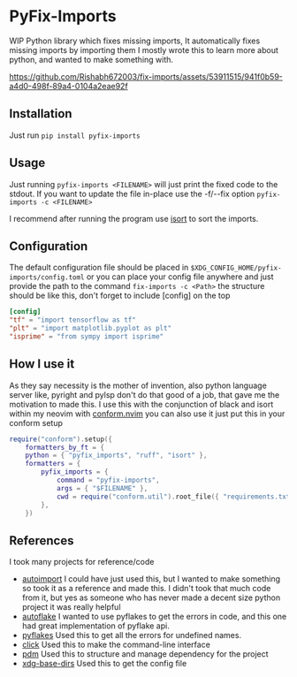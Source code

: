 # PyFix-Imports

WIP Python library which fixes missing imports, It automatically fixes missing imports by importing them
I mostly wrote this to learn more about python, and wanted to make something with.

https://github.com/Rishabh672003/fix-imports/assets/53911515/941f0b59-a4d0-498f-89a4-0104a2eae92f

## Installation

Just run `pip install pyfix-imports`

## Usage

Just running `pyfix-imports <FILENAME>` will just print the fixed code to the stdout.
If you want to update the file in-place use the -f/--fix option `pyfix-imports -c <FILENAME>`

I recommend after running the program use [isort](https://pycqa.github.io/isort/) to sort the imports.

## Configuration

The default configuration file should be placed in `$XDG_CONFIG_HOME/pyfix-imports/config.toml`
or you can place your config file anywhere and just provide the path to the command `fix-imports -c <Path>`
the structure should be like this, don't forget to include [config] on the top

```toml
[config]
"tf" = "import tensorflow as tf"
"plt" = "import matplotlib.pyplot as plt"
"isprime" = "from sympy import isprime"
```

## How I use it

As they say necessity is the mother of invention, also python language server like, pyright and pylsp don't do that good
of a job, that gave me the motivation to made this. I use this with the conjunction of black and isort within my neovim
with [conform.nvim](https://github.com/stevearc/conform.nvim) you can also use it just put this in your conform setup

```lua
require("conform").setup({
    formatters_by_ft = {
    python = { "pyfix_imports", "ruff", "isort" },
    formatters = {
        pyfix_imports = {
            command = "pyfix-imports",
            args = { "$FILENAME" },
            cwd = require("conform.util").root_file({ "requirements.txt", "pyproject.toml" }),
        },
    })
```

## References

I took many projects for reference/code

- [autoimport](https://lyz-code.github.io/autoimport/) I could have just used this, but I wanted to make something so
  took it as a reference and made this. I didn't took that much code from it, but yes as someone who has never made a
  decent size python project it was really helpful
- [autoflake](https://pypi.org/project/autoflake/) I wanted to use pyflakes to get the errors in code, and this one had
  great implementation of pyflake api.
- [pyflakes](https://pypi.org/project/pyflakes/) Used this to get all the errors for undefined names.
- [click](https://click.palletsprojects.com/en/8.1.x/) Used this to make the command-line interface
- [pdm](https://github.com/pdm-project/pdm) Used this to structure and manage dependency for the project
- [xdg-base-dirs](https://github.com/srstevenson/xdg-base-dirs) Used this to get the config file
